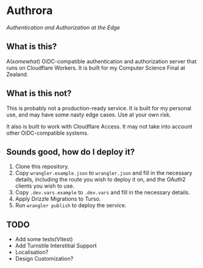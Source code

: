 # Authrora
*Authentication and Authorization at the Edge*

## What is this?

A(*somewhat*) OiDC-compatible authentication and authorization server that runs on Cloudflare Workers. It is built for my Computer Science Final at Zealand.

## What is this not?
This is probably not a production-ready service. It is built for my personal use, and may have some nasty edge cases. Use at your own risk.

It also is built to work with Cloudflare Access. It may not take into account other OiDC-compatible systems.

## Sounds good, how do I deploy it?

1. Clone this repository.
2. Copy `wrangler.example.json` to `wrangler.json` and fill in the necessary details, including the route you wish to deploy it on, and the OAuth2 clients you wish to use.
3. Copy `.dev.vars.example` to `.dev.vars` and fill in the necessary details.
4. Apply Drizzle Migrations to Turso.
4. Run `wrangler publish` to deploy the service.

## TODO
- Add some tests(Vitest)
- Add Turnstile Interstitial Support
- Localisation?
- Design Customization?